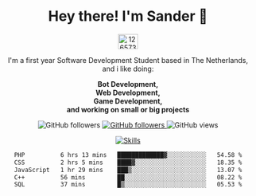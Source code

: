 <div align="center">
<h1>Hey there! I'm Sander 🦜</h1>
<a href="https://discord.com/users/1265737667975577721" target="blank"><img align="center" src="https://raw.githubusercontent.com/rahuldkjain/github-profile-readme-generator/master/src/images/icons/Social/discord.svg" alt="1265737667975577721" height="30" width="40" /></a>
<p style="max-width: 40rem">I'm a first year Software Development Student based in The Netherlands, and i like doing:</p>

<p style="max-width: 40rem">
<b>Bot Development, <br />Web Development, <br> Game Development, <br> and working on small or big projects</b>
</p>

<p>
    <img alt="GitHub followers" src="https://img.shields.io/github/followers/sanderhd">
    <a href="https://www.sanderhd.me">
        <img alt="GitHub followers" src="https://img.shields.io/badge/My-website-blue">
    </a>
    <img alt="GitHub views" src="https://komarev.com/ghpvc/?username=sanderhd&label=Profile+views&color=blue">
</p>

<p>
    <a href="https://sanderhd.me" target="_blank">
        <img alt="Skills" src="https://skillicons.dev/icons?i=html,css,js,p5js,nodejs,php,mysql,md,discordjs,bots,figma,github,vscode,windows,vercel&perline=11">
    </a>
</p>

<!--START_SECTION:waka-->

```txt
PHP          6 hrs 13 mins   █████████████▓░░░░░░░░░░░   54.58 %
CSS          2 hrs 5 mins    ████▓░░░░░░░░░░░░░░░░░░░░   18.35 %
JavaScript   1 hr 29 mins    ███▒░░░░░░░░░░░░░░░░░░░░░   13.07 %
C++          56 mins         ██░░░░░░░░░░░░░░░░░░░░░░░   08.22 %
SQL          37 mins         █▒░░░░░░░░░░░░░░░░░░░░░░░   05.53 %
```

<!--END_SECTION:waka-->
</div>
